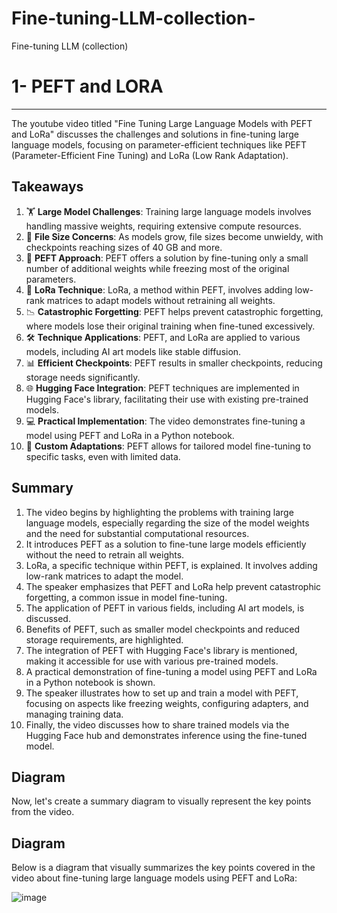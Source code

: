 # Fine-tuning-LLM-collection-
Fine-tuning LLM (collection)

# 1- PEFT and LORA

---
The youtube video titled "Fine Tuning Large Language Models with PEFT and LoRa" discusses the challenges and solutions in fine-tuning large language models, focusing on parameter-efficient techniques like PEFT (Parameter-Efficient Fine Tuning) and LoRa (Low Rank Adaptation).

## Takeaways
1. 🏋️ **Large Model Challenges**: Training large language models involves handling massive weights, requiring extensive compute resources.
2. 💾 **File Size Concerns**: As models grow, file sizes become unwieldy, with checkpoints reaching sizes of 40 GB and more.
3. 🚀 **PEFT Approach**: PEFT offers a solution by fine-tuning only a small number of additional weights while freezing most of the original parameters.
4. 🧠 **LoRa Technique**: LoRa, a method within PEFT, involves adding low-rank matrices to adapt models without retraining all weights.
5. 📉 **Catastrophic Forgetting**: PEFT helps prevent catastrophic forgetting, where models lose their original training when fine-tuned excessively.
6. 🛠 **Technique Applications**: PEFT, and LoRa are applied to various models, including AI art models like stable diffusion.
7. 📊 **Efficient Checkpoints**: PEFT results in smaller checkpoints, reducing storage needs significantly.
8. 🌐 **Hugging Face Integration**: PEFT techniques are implemented in Hugging Face's library, facilitating their use with existing pre-trained models.
9. 💻 **Practical Implementation**: The video demonstrates fine-tuning a model using PEFT and LoRa in a Python notebook.
10. 🤖 **Custom Adaptations**: PEFT allows for tailored model fine-tuning to specific tasks, even with limited data.

## Summary
1. The video begins by highlighting the problems with training large language models, especially regarding the size of the model weights and the need for substantial computational resources.
2. It introduces PEFT as a solution to fine-tune large models efficiently without the need to retrain all weights.
3. LoRa, a specific technique within PEFT, is explained. It involves adding low-rank matrices to adapt the model.
4. The speaker emphasizes that PEFT and LoRa help prevent catastrophic forgetting, a common issue in model fine-tuning.
5. The application of PEFT in various fields, including AI art models, is discussed.
6. Benefits of PEFT, such as smaller model checkpoints and reduced storage requirements, are highlighted.
7. The integration of PEFT with Hugging Face's library is mentioned, making it accessible for use with various pre-trained models.
8. A practical demonstration of fine-tuning a model using PEFT and LoRa in a Python notebook is shown.
9. The speaker illustrates how to set up and train a model with PEFT, focusing on aspects like freezing weights, configuring adapters, and managing training data.
10. Finally, the video discusses how to share trained models via the Hugging Face hub and demonstrates inference using the fine-tuned model.

## Diagram

Now, let's create a summary diagram to visually represent the key points from the video.

## Diagram

Below is a diagram that visually summarizes the key points covered in the video about fine-tuning large language models using PEFT and LoRa:

![image](https://github.com/sinanazeri/Fine-tuning-LLM-collection-/assets/121966646/4e21ac1c-84e7-4311-8f94-b72bf277b113)

